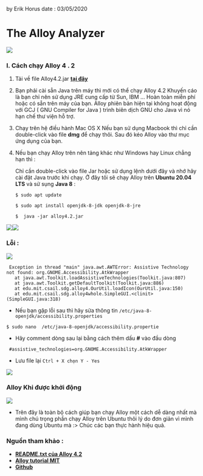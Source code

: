 
by Erik Horus
date : 03/05/2020

# The Alloy Analyzer

![](https://upload.wikimedia.org/wikipedia/commons/thumb/d/d3/AddressBook1_ShowFor4But1.jpg/500px-AddressBook1_ShowFor4But1.jpg)

### I. Cách chạy Alloy 4 . 2
1. Tải về file Alloy4.2.jar [**tại đây**](./alloy4_2) 

2. Bạn phải cài sẵn Java trên máy thì mới có thể chạy Alloy 4.2
Khuyến cáo là bạn chỉ nên sử dụng JRE cung cấp từ Sun, IBM ... Hoàn toàn miễn phí hoặc có sẵn trên máy của bạn. Alloy phiên bản hiện tại không hoạt động với GCJ ( GNU Compiler for Java ) trình  biên dịch GNU cho Java vì nó hạn chế thư viện hỗ trợ.
         
 3.  Chạy trên hệ điều hành Mac OS X
Nếu bạn sử dụng Macbook thì chỉ cần double-click vào file **dmg** để chạy thôi. Sau đó kéo Alloy vào thư mục ứng dụng của bạn.

 4.  Nếu bạn chạy Alloy trên nên tảng khác như Windows hay Linux  chẳng hạn thì : 

        Chỉ cần double-click vào file Jar hoặc sử dụng lệnh dưới đây và nhớ hãy cài đặt Java trước khi chạy. Ở đây tôi sẽ chạy Alloy trên **Ubuntu 20.04 LTS** và sử sụng **Java 8** : 
        > 
        `$ sudo apt update` 
        >
        `$ sudo apt install openjdk-8-jdk openjdk-8-jre`
        >
        `$  java -jar alloy4.2.jar`


         
![](https://i.imgur.com/MKU3tgt.png)![](https://i.imgur.com/hoVGR9E.png)
### Lỗi : 
![](https://i.imgur.com/szgbuF5.png)
 ```
  Exception in thread "main" java.awt.AWTError: Assistive Technology not found: org.GNOME.Accessibility.AtkWrapper
	at java.awt.Toolkit.loadAssistiveTechnologies(Toolkit.java:807)
	at java.awt.Toolkit.getDefaultToolkit(Toolkit.java:886)
	at edu.mit.csail.sdg.alloy4.OurUtil.loadIcon(OurUtil.java:150)
	at edu.mit.csail.sdg.alloy4whole.SimpleGUI.<clinit>(SimpleGUI.java:318)
```
- Nếu bạn gặp lỗi sau thì  hãy sửa thông tin `/etc/java-8-openjdk/accessibility.properties` 

>
    $ sudo nano  /etc/java-8-openjdk/accessibility.propertie
    
- Hãy comment dòng sau lại bằng cách thêm dấu **#** vào đầu dòng

``` #assistive_technologies=org.GNOME.Accessibility.AtkWrapper``` 

- Lưu file lại `Ctrl + X chọn Y - Yes` 

![](https://i.imgur.com/KwPfGxl.png)

### Alloy Khi được khởi động 

![](https://i.imgur.com/FkpebLv.png)
- Trên đây là toàn bộ cách giúp bạn chạy Alloy một cách dễ dàng nhất mà mình chú trọng phần chạy Alloy trên Ubuntu thôi lý do đơn giản vì mình đang dùng Ubuntu mà :> Chúc các bạn thực hành hiệu quả.

### Nguồn tham khảo  :
- **[README.txt của Alloy 4.2](h)**
- **[Alloy tutorial MIT](https://alloytools.org/tutorials/online/)** 
- **[Github](https://github.com/microsoft/vscode-arduino/issues/644)**  
	





